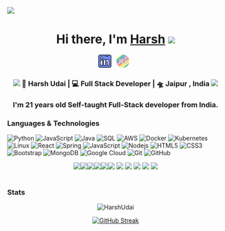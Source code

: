 <!-- ### Hi there 👋
- 👯 I’m looking to collaborate on Web Development & Machine Learning Projects.
- 📫 How to reach me: <a target="_blank" href="https://www.linkedin.com/in/harsh-udai-6b4189182/">Let's get in touch! </a>
- 🔭 I’m currently working on Full Stack (MERN) Development.
<!--
**HarshUdai/HarshUdai** is a ✨ _special_ ✨ repository because its `README.md` (this file) appears on your GitHub profile.

Here are some ideas to get you started:

- 🔭 I’m currently working on ...
- 🌱 I’m currently learning ...
- 👯 I’m looking to collaborate on ...
- 🤔 I’m looking for help with ...
- 💬 Ask me about ...
- 📫 How to reach me: ...
- 😄 Pronouns: ...
- ⚡ Fun fact: ...
-->
![](https://github.com/halfrost/halfrost/blob/master/icons/header_1.png)
<div align="center">
   <h1>Hi there, I'm <a href="https://hemant.codes">Harsh</a> <img src="https://media.giphy.com/media/hvRJCLFzcasrR4ia7z/giphy.gif" width="25px"> </h1>
   
   
</div>

<p align='center'>
   <a href="https://www.linkedin.com/in/harsh-udai-6b4189182//"><img height="30" src="https://raw.githubusercontent.com/8bithemant/8bithemant/master/linkedin.png?raw=true"></a>&nbsp;&nbsp;
<a href="https://dev.to/harshudai"><img height="30" src="https://raw.githubusercontent.com/8bithemant/8bithemant/master/devto.png?raw=true"></a>&nbsp;&nbsp;
 </p>
 
<div align="center">
<h3><img src="https://media.giphy.com/media/WUlplcMpOCEmTGBtBW/giphy.gif" width="30"> 🙎 Harsh Udai | 💻 Full Stack Developer | 🛸 Jaipur , India <img src="https://media.giphy.com/media/WUlplcMpOCEmTGBtBW/giphy.gif" width="30"></h3>
 <p align="center">
   <h3> I'm 21 years old Self-taught Full-Stack developer from India.</h3>
</p>
</div>

### Languages & Technologies

![Python](https://img.shields.io/badge/-Python-000?&logo=Python)
![JavaScript](https://img.shields.io/badge/-JavaScript-000?&logo=JavaScript)
![Java](https://img.shields.io/badge/-Java-000?&logo=Java&logoColor=007396)
![SQL](https://img.shields.io/badge/-SQL-000?&logo=MySQL)
![AWS](https://img.shields.io/badge/-AWS-000?&logo=Amazon-AWS&logoColor=F90)
![Docker](https://img.shields.io/badge/-Docker-000?&logo=Docker)
![Kubernetes](https://img.shields.io/badge/-Kubernetes-000?&logo=Kubernetes)
![Linux](https://img.shields.io/badge/-Linux-000?&logo=Linux)
![React](https://img.shields.io/badge/-React-000?&logo=React)
![Spring](https://img.shields.io/badge/-Spring-000?&logo=Spring)
![JavaScript](https://img.shields.io/badge/-JavaScript-black?style=flat-square&logo=javascript)
![Nodejs](https://img.shields.io/badge/-Nodejs-black?style=flat-square&logo=Node.js)
![HTML5](https://img.shields.io/badge/-HTML5-E34F26?style=flat-square&logo=html5&logoColor=white)
![CSS3](https://img.shields.io/badge/-CSS3-1572B6?style=flat-square&logo=css3)
![Bootstrap](https://img.shields.io/badge/-Bootstrap-563D7C?style=flat-square&logo=bootstrap)
![MongoDB](https://img.shields.io/badge/-MongoDB-black?style=flat-square&logo=mongodb)
![Google Cloud](https://img.shields.io/badge/Google%20Cloud-black?style=flat-square&logo=google-cloud)
![Git](https://img.shields.io/badge/-Git-black?style=flat-square&logo=git)
![GitHub](https://img.shields.io/badge/-GitHub-181717?style=flat-square&logo=github)

<p align="center">
  <img src="https://media3.giphy.com/media/ln7z2eWriiQAllfVcn/200w.webp" width="100"><img src="https://i.giphy.com/media/LMt9638dO8dftAjtco/200.webp" width="100"><img src="https://i.giphy.com/media/eNAsjO55tPbgaor7ma/200w.webp" width="100"><img src="https://i.giphy.com/media/VgGthkhUvGgOit7Y9i/200.webp" width="100"><img src="https://i.giphy.com/media/KzJkzjggfGN5Py6nkT/200.webp" width="100"><img src="https://i.giphy.com/media/IdyAQJVN2kVPNUrojM/200.webp" width="100">
   <img src="https://media2.giphy.com/media/kdFc8fubgS31b8DsVu/giphy.gif?cid=ecf05e478rhfqdy62lqz6oe6zj1m4s7rhd6nq2m0ggro7gpn&rid=giphy.gif&ct=s" width="100"></img>
   <img src="https://media0.giphy.com/media/fsEaZldNC8A1PJ3mwp/giphy.gif?cid=ecf05e47rpometppdpigx0l7zxks5ab07qxwnwl0nz0ynf6i&rid=giphy.gif&ct=s" width="100"></img>
   <img src="https://media3.giphy.com/media/XAxylRMCdpbEWUAvr8/giphy.gif?cid=ecf05e4775k72lxkplfmh0bxd7a1xu6rqn65a4qaruicjjn2&rid=giphy.gif&ct=s" width="100"></img>
   <img src="https://media2.giphy.com/media/tAjb5pyCEBhEb8jWxC/giphy.gif?cid=ecf05e47746aqf8njho3rey22qoyxlb3767550xwufdq0k5h&rid=giphy.gif&ct=s" width="100"></img>
   <img src="https://media1.giphy.com/media/Ri2TUcKlaOcaDBxFpY/giphy.gif?cid=ecf05e47rm5x1up4ahtv2yc6l897z5lozcclg63lvdep1dbi&rid=giphy.gif&ct=s" width="100"></img>
   <br><br>

</p>


### Stats
<div align="center">
   <p> <img src="https://github-readme-stats.vercel.app/api?username=HarshUdai&show_icons=true&title_color=ffc857&icon_color=8ac926&text_color=daf7dc&bg_color=151515&hide=issues&count_private=true&include_all_commits=trueshow_icons=true&theme=gotham" alt="HarshUdai" />

   [![GitHub Streak](https://github-readme-streak-stats.herokuapp.com/?user=HarshUdai&theme=dark)](https://git.io/streak-stats)
</div>





